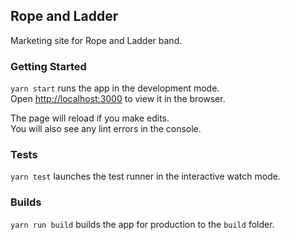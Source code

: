 ## Rope and Ladder

Marketing site for Rope and Ladder band.

### Getting Started

`yarn start` runs the app in the development mode.<br>
Open [http://localhost:3000](http://localhost:3000) to view it in the browser.

The page will reload if you make edits.<br>
You will also see any lint errors in the console.

### Tests

`yarn test` launches the test runner in the interactive watch mode.

### Builds

`yarn run build` builds the app for production to the `build` folder.<br>
